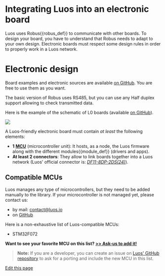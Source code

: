 # Integrating Luos into an electronic board
Luos uses <span class="cust_tooltip">Robus<span class="cust_tooltiptext">{{robus_def}}</span></span> to communicate with other boards. To design your board, you have to understand that Robus needs to adapt to your own design.
Electronic boards must respect some design rules in order to properly work in a Luos network.

# Electronic design
Board examples and electronic sources are available <a href="https://github.com/Luos-io/Electronics" target="_blank">on GitHub</a>. You are free to use them as you want.

The basic version of Robus uses RS485, but you can use any Half duplex support allowing to check transmitted data.

Here is the example of the schematic of L0 boards (available <a href="https://github.com/Luos-io/Electronics" target="_blank">on GitHub</a>).

![]({{img_path}}/L0_sch.png)

A Luos-friendly electronic board must contain *at least* the following elements:
 - **1** <a href="https://en.wikipedia.org/wiki/Microcontroller" target="_blank">**MCU**</a> (microcontroller unit): It hosts, as a node, the Luos firmware along with the different <span class="cust_tooltip">modules<span class="cust_tooltiptext">{{module_def}}</span></span> (drivers and apps).
 - **At least 2 connectors**: They allow to link boards together into a Luos network (Luos' official connector is: <a href="https://octopart.com/df11-8dp-2ds%2824%29-hirose-39521447" target="_blank">*DF11-8DP-2DS(24)*</a>).

 ## Compatible MCUs
 Luos manages any type of microcontrollers, but they need to be added manually to the library. If your microcontroller is not managed yet, please contact us:
  - by mail: contact@luos.io
  - on <a href="https://github.com/Luos-io/Pre_luos/issues/new/choose" target="_blank">GitHub</a>

 Here is a non-exhaustive list of Luos-compatible MCUs:

  - STM32F072

  **Want to see your favorite MCU on this list? <a href="https://www.luos.io/us/contact/" target="_blank">>> Ask-us to add it!</a>**

  > **Note:** If you are a developer, you can create an issue on 
  <a href="https://github.com/Luos-io/Luos/issues/new?assignees=nicolas-rabault&labels=porting&template=porting-request.md&title=%5BMCU+PORTING%5D+" target="_blank">Luos' GitHub repository</a> to ask for a porting and include the new MCU in this list.

<div class="cust_edit_page"><a href="https://{{gh_path}}/pages/low/electronic-design.md">Edit this page</a></div>
